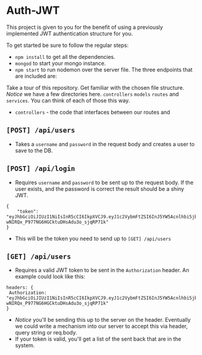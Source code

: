 # Auth-JWT

This project is given to you for the benefit of using a previously implemented JWT authentication structure for you.

To get started be sure to follow the regular steps:

* `npm install` to get all the dependencies.
* `mongod` to start your mongo instance.
* `npm start` to run nodemon over the server file.
  The three endpoints that are included are:

Take a tour of this repository. Get familiar with the chosen file structure. _Notice_ we have a few directories here. `controllers` `models` `routes` and `services`. You can think of each of those this way.

* `controllers` - the code that interfaces between our routes and

## `[POST] /api/users`

* Takes a `username` and `password` in the request body and creates a user to save to the DB.

## `[POST] /api/login`

* Requires `username` and `password` to be sent up to the request body. If the user exists, and the password is correct the result should be a shiny JWT.

```
{
    "token": "eyJhbGciOiJIUzI1NiIsInR5cCI6IkpXVCJ9.eyJ1c2VybmFtZSI6InJ5YW5Acnlhbi5jb20iLCJpYXQiOjE1MTYyOTQ1NzMsImV4cCI6MTUxNjI5ODE3M30.Uv4Sr-wNIRQx_P977NG6HGCktuDHsAdu3o_sjqRP71k"
}
```

* This will be the token you need to send up to `[GET] /api/users`

## `[GET] /api/users`

* Requires a valid JWT token to be sent in the `Authorization` header. An example could look like this:

```
headers: {
 Authorization: "eyJhbGciOiJIUzI1NiIsInR5cCI6IkpXVCJ9.eyJ1c2VybmFtZSI6InJ5YW5Acnlhbi5jb20iLCJpYXQiOjE1MTYyOTQ1NzMsImV4cCI6MTUxNjI5ODE3M30.Uv4Sr-wNIRQx_P977NG6HGCktuDHsAdu3o_sjqRP71k"
}
```

* _Notice_ you'll be sending this up to the server on the header. Eventually we could write a mechanism into our server to accept this via header, query string or req.body.
* If your token is valid, you'll get a list of the sent back that are in the system.
